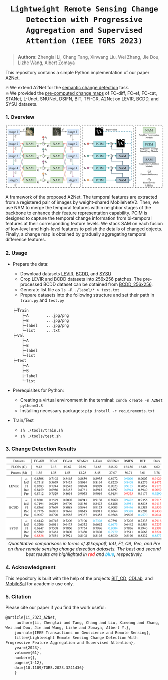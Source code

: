 # <p align=center>`Lightweight Remote Sensing Change Detection with Progressive Aggregation and Supervised Attention (IEEE TGRS 2023)`</p>

> **Authors:**
Zhenglai Li, Chang Tang, Xinwang Liu, Wei Zhang, Jie Dou, Lizhe Wang, Albert Zomaya

This repository contains a simple Python implementation of our paper [A2Net](https://ieeexplore.ieee.org/abstract/document/10034814).

:fire: We extend A2Net for the  [semantic change detection](https://github.com/guanyuezhen/A2Net-SCD) task.<br>
:fire: We provided the [pre-computed change maps](https://github.com/guanyuezhen/A2Net/releases/tag/v1.0) of FC-diff, FC-ef, FC-cat, STANet, L-Unet, SNUNet, DSIFN, BIT, TFI-GR, A2Net on LEVIR, BCDD, and SYSU datasets.<br>

### 1. Overview

<p align="center">
    <img width=500 src="assest/A2Net.jpg"/> <br />
</p>

A framework of the proposed A2Net. The temporal features are extracted from a registered pair of images by weight-shared MobileNetV2. Then, we use NAM to merge the temporal features within neighbor stages of the backbone to enhance their feature representation capability. PCIM is designed to capture the temporal change information from bi-temporal features at their corresponding feature levels. We stack SAM on each fusion of low-level and high-level features to polish the details of changed objects. Finally, a change map is obtained by gradually aggregating temporal difference features. <br>

### 2. Usage
+ Prepare the data:
    - Download datasets [LEVIR](https://justchenhao.github.io/LEVIR/), [BCDD](https://study.rsgis.whu.edu.cn/pages/download/building_dataset.html), and [SYSU](https://github.com/liumency/SYSU-CD)
    - Crop LEVIR and BCDD datasets into 256x256 patches. The pre-processed BCDD dataset can be obtained from [BCDD_256x256](https://drive.google.com/file/d/1VrdQ-rxoGVM_8ecA-ObO0u-O8rSTpSHA/view?usp=sharing).
    - Generate list file as `ls -R ./label/* > test.txt`
    - Prepare datasets into the following structure and set their path in `train.py` and `test.py`
    ```
    ├─Train
        ├─A        ...jpg/png
        ├─B        ...jpg/png
        ├─label    ...jpg/png
        └─list     ...txt
    ├─Val
        ├─A
        ├─B
        ├─label
        └─list
    ├─Test
        ├─A
        ├─B
        ├─label
        └─list
    ```

+ Prerequisites for Python:
    - Creating a virtual environment in the terminal: `conda create -n A2Net python=3.8`
    - Installing necessary packages: `pip install -r requirements.txt `

+ Train/Test
    - `sh ./tools/train.sh`
    - `sh ./tools/test.sh`

### 3. Change Detection Results
<p align="center">
    <img src="assest/benchmark_results.png"/> <br />
    <em> 
    Quantitative comparisons in terms of $\kappa$, IoU, F1, OA, Rec, and Pre on three remote sensing change detection datasets. The best and second best results are highlighted in <font color="#FF0000">red</font> and <font color="#00B0F0">blue</font>, respectively.
    </em>
</p>

### 4. Acknowledgment
This repository is built with the help of the projects [BIT_CD](https://github.com/justchenhao/BIT_CD), 
[CDLab](https://github.com/Bobholamovic/CDLab), and [MobileSal](https://github.com/yuhuan-wu/MobileSal) for academic use only.

### 5. Citation

Please cite our paper if you find the work useful:

    @article{Li_2023_A2Net,
         author={Li, Zhenglai and Tang, Chang and Liu, Xinwang and Zhang, Wei and Dou, Jie and Wang, Lizhe and Zomaya, Albert Y.},
        journal={IEEE Transactions on Geoscience and Remote Sensing}, 
        title={Lightweight Remote Sensing Change Detection With Progressive Feature Aggregation and Supervised Attention}, 
        year={2023},
        volume={61},
        number={},
        pages={1-12},
        doi={10.1109/TGRS.2023.3241436}
        }

